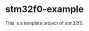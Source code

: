 # stm32f0-example
This is a template project of stm32f0. 
<!--stackedit_data:
eyJoaXN0b3J5IjpbMTc5MDI4MDgxOF19
-->